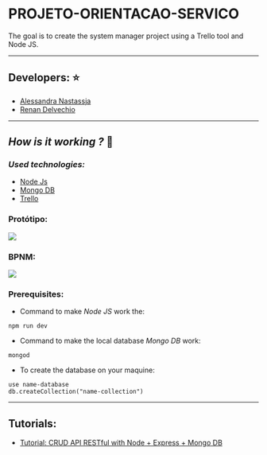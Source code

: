 # PROJETO-ORIENTACAO-SERVICO
The goal is to create the system manager project using a Trello tool and Node JS.

******
## Developers: ⭐️

- [Alessandra Nastassja](https://github.com/Alessandra-Nastassja)
- [Renan Delvechio](https://github.com/RenanDelvechio)

******
## *How is it working ?* 🚀
### *Used technologies:*

- [Node Js]()
- [Mongo DB]()
- [Trello]()

### Protótipo:
![](https://user-images.githubusercontent.com/27302446/81488112-ef5f9a80-923a-11ea-9f19-434fc48e3a5e.png)

### BPNM:
![](https://user-images.githubusercontent.com/27302446/81488054-56c91a80-923a-11ea-93bc-46a4364119ab.png)

### Prerequisites:

- Command to make *Node JS* work the:

```
npm run dev
``` 
- Command to make the local database *Mongo DB* work: 
```
mongod
```

- To create the database on your maquine:

```
use name-database
db.createCollection("name-collection")
``` 
******
## Tutorials:

- [Tutorial: CRUD API RESTful with Node + Express + Mongo DB](https://www.youtube.com/playlist?list=PLb2HQ45KP0WstF2TXsreWRv-WUr5tqzy1)
